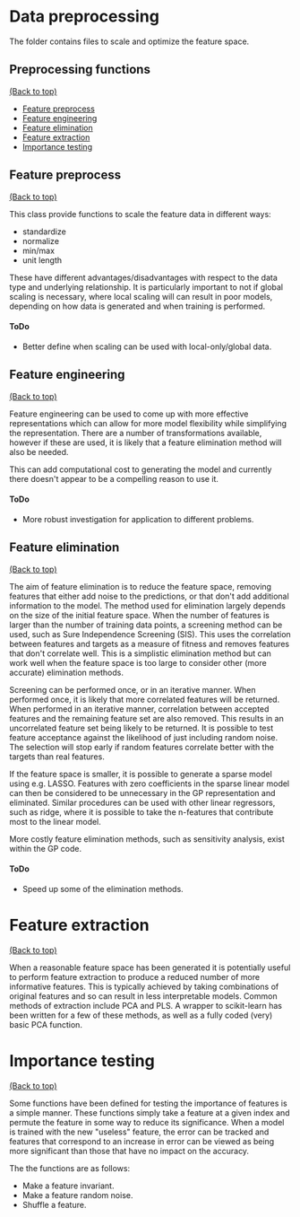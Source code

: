# Data preprocessing

The folder contains files to scale and optimize the feature space.

## Preprocessing functions
[(Back to top)](#data-preprocessing)

-   [Feature preprocess](#feature-preprocess)
-   [Feature engineering](#feature-engineering)
-   [Feature elimination](#feature-elimination)
-   [Feature extraction](#feature-extraction)
-   [Importance testing](#importance-testing)

## Feature preprocess
[(Back to top)](#data-preprocessing)

This class provide functions to scale the feature data in different ways:

*   standardize
*   normalize
*   min/max
*   unit length

These have different advantages/disadvantages with respect to the data type
and underlying relationship. It is particularly important to not if global
scaling is necessary, where local scaling will can result in poor models,
depending on how data is generated and when training is performed.

#### ToDo

*   Better define when scaling can be used with local-only/global data.

## Feature engineering
[(Back to top)](#data-preprocessing)

Feature engineering can be used to come up with more effective
representations which can allow for more model flexibility while simplifying
the representation. There are a number of transformations available, however
if these are used, it is likely that a feature elimination method will also be
needed.

This can add computational cost to generating the model and currently there
doesn't appear to be a compelling reason to use it.

#### ToDo

*   More robust investigation for application to different problems.

## Feature elimination
[(Back to top)](#data-preprocessing)

The aim of feature elimination is to reduce the feature space, removing
features that either add noise to the predictions, or that don't add additional
information to the model. The method used for elimination largely depends on
the size of the initial feature space. When the number of features is larger
than the number of training data points, a screening method can be used, such
as Sure Independence Screening (SIS). This uses the correlation between
features and targets as a measure of fitness and removes features that don't
correlate well. This is a simplistic elimination method but can work well when
the feature space is too large to consider other (more accurate) elimination
methods.

Screening can be performed once, or in an iterative manner. When performed
once, it is likely that more correlated features will be returned. When
performed in an iterative manner, correlation between accepted features and
the remaining feature set are also removed. This results in an uncorrelated
feature set being likely to be returned. It is possible to test feature
acceptance against the likelihood of just including random noise. The selection
will stop early if random features correlate better with the targets than real
features.

If the feature space is smaller, it is possible to generate a sparse model
using e.g. LASSO. Features with zero coefficients in the sparse linear model
can then be considered to be unnecessary in the GP representation and
eliminated. Similar procedures can be used with other linear regressors, such
as ridge, where it is possible to take the n-features that contribute most to
the linear model.

More costly feature elimination methods, such as sensitivity analysis, exist
within the GP code.

#### ToDo

*   Speed up some of the elimination methods.

# Feature extraction
[(Back to top)](#data-preprocessing)

When a reasonable feature space has been generated it is potentially useful to
perform feature extraction to produce a reduced number of more informative
features. This is typically achieved by taking combinations of original
features and so can result in less interpretable models. Common methods of
extraction include PCA and PLS. A wrapper to scikit-learn has been written for
a few of these methods, as well as a fully coded (very) basic PCA function.

# Importance testing
[(Back to top)](#data-preprocessing)

Some functions have been defined for testing the importance of features is a
simple manner. These functions simply take a feature at a given index and
permute the feature in some way to reduce its significance. When a model is
trained with the new "useless" feature, the error can be tracked and features
that correspond to an increase in error can be viewed as being more significant
than those that have no impact on the accuracy.

The the functions are as follows:

*   Make a feature invariant.
*   Make a feature random noise.
*   Shuffle a feature.
